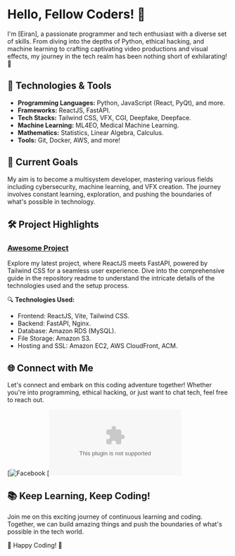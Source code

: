 # Hello, Fellow Coders! 👋

I'm [Eiran], a passionate programmer and tech enthusiast with a diverse set of skills. From diving into the depths of Python, ethical hacking, and machine learning to crafting captivating video productions and visual effects, my journey in the tech realm has been nothing short of exhilarating! 🚀

## 🔧 Technologies & Tools

- **Programming Languages:** Python, JavaScript (React, PyQt), and more.
- **Frameworks:** ReactJS, FastAPI.
- **Tech Stacks:** Tailwind CSS, VFX, CGI, Deepfake, Deepface.
- **Machine Learning:** ML4EO, Medical Machine Learning.
- **Mathematics:** Statistics, Linear Algebra, Calculus.
- **Tools:** Git, Docker, AWS, and more!

## 🚀 Current Goals

My aim is to become a multisystem developer, mastering various fields including cybersecurity, machine learning, and VFX creation. The journey involves constant learning, exploration, and pushing the boundaries of what's possible in technology.

## 🛠️ Project Highlights

### [Awesome Project](#)

Explore my latest project, where ReactJS meets FastAPI, powered by Tailwind CSS for a seamless user experience. Dive into the comprehensive guide in the repository readme to understand the intricate details of the technologies used and the setup process.

🔍 **Technologies Used:**
- Frontend: ReactJS, Vite, Tailwind CSS.
- Backend: FastAPI, Nginx.
- Database: Amazon RDS (MySQL).
- File Storage: Amazon S3.
- Hosting and SSL: Amazon EC2, AWS CloudFront, ACM.

## 🌐 Connect with Me

Let's connect and embark on this coding adventure together! Whether you're into programming, ethical hacking, or just want to chat tech, feel free to reach out.

[![Facebook](https://web.facebook.com/meshflix/)
[![Email](iradukundaeiran@gmail.com)

## 📚 Keep Learning, Keep Coding!

Join me on this exciting journey of continuous learning and coding. Together, we can build amazing things and push the boundaries of what's possible in the tech world.

🚀 Happy Coding! 🚀
